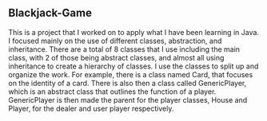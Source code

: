 ## Blackjack-Game
This is a project that I worked on to apply what I have been learning in Java. I focused mainly on the use of different classes, abstraction, and inheritance. There are a total of 8 classes that I use including the main class, with 2 of those being abstract classes, and almost all using inheritance to create a hierarchy of classes. I use the classes to split up and organize the work. For example, there is a class named Card, that focuses on the identity of a card. There is also then a class called GenericPlayer, which is an abstract class that outlines the function of a player. GenericPlayer is then made the parent for the player classes, House and Player, for the dealer and user player respectively.
